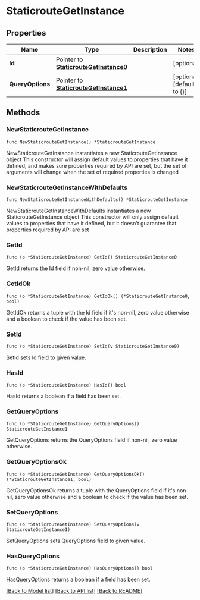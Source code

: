 # StaticrouteGetInstance

## Properties

Name | Type | Description | Notes
------------ | ------------- | ------------- | -------------
**Id** | Pointer to [**StaticrouteGetInstance0**](StaticrouteGetInstance0.md) |  | [optional] 
**QueryOptions** | Pointer to [**StaticrouteGetInstance1**](StaticrouteGetInstance1.md) |  | [optional] [default to {}]

## Methods

### NewStaticrouteGetInstance

`func NewStaticrouteGetInstance() *StaticrouteGetInstance`

NewStaticrouteGetInstance instantiates a new StaticrouteGetInstance object
This constructor will assign default values to properties that have it defined,
and makes sure properties required by API are set, but the set of arguments
will change when the set of required properties is changed

### NewStaticrouteGetInstanceWithDefaults

`func NewStaticrouteGetInstanceWithDefaults() *StaticrouteGetInstance`

NewStaticrouteGetInstanceWithDefaults instantiates a new StaticrouteGetInstance object
This constructor will only assign default values to properties that have it defined,
but it doesn't guarantee that properties required by API are set

### GetId

`func (o *StaticrouteGetInstance) GetId() StaticrouteGetInstance0`

GetId returns the Id field if non-nil, zero value otherwise.

### GetIdOk

`func (o *StaticrouteGetInstance) GetIdOk() (*StaticrouteGetInstance0, bool)`

GetIdOk returns a tuple with the Id field if it's non-nil, zero value otherwise
and a boolean to check if the value has been set.

### SetId

`func (o *StaticrouteGetInstance) SetId(v StaticrouteGetInstance0)`

SetId sets Id field to given value.

### HasId

`func (o *StaticrouteGetInstance) HasId() bool`

HasId returns a boolean if a field has been set.

### GetQueryOptions

`func (o *StaticrouteGetInstance) GetQueryOptions() StaticrouteGetInstance1`

GetQueryOptions returns the QueryOptions field if non-nil, zero value otherwise.

### GetQueryOptionsOk

`func (o *StaticrouteGetInstance) GetQueryOptionsOk() (*StaticrouteGetInstance1, bool)`

GetQueryOptionsOk returns a tuple with the QueryOptions field if it's non-nil, zero value otherwise
and a boolean to check if the value has been set.

### SetQueryOptions

`func (o *StaticrouteGetInstance) SetQueryOptions(v StaticrouteGetInstance1)`

SetQueryOptions sets QueryOptions field to given value.

### HasQueryOptions

`func (o *StaticrouteGetInstance) HasQueryOptions() bool`

HasQueryOptions returns a boolean if a field has been set.


[[Back to Model list]](../README.md#documentation-for-models) [[Back to API list]](../README.md#documentation-for-api-endpoints) [[Back to README]](../README.md)


